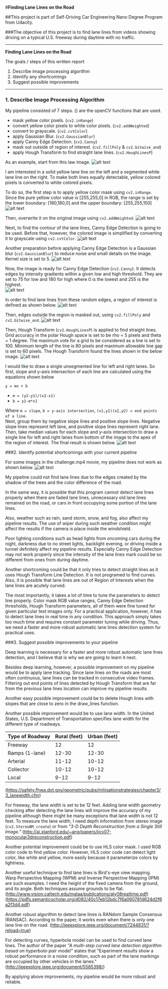 #**Finding Lane Lines on the Road**

##This project is part of Self-Driving Car Engineering Nano Degree Program from Udacity.

###The objective of this project is to find lane lines from videos showing driving on a typical U.S. freeway during daytime with no traffic.

---

**Finding Lane Lines on the Road**

The goals / steps of this written report
1. Describe image processing algorithm
2. Identify any shortcomings
3. Suggest possible improvements

[//]: # (Image References)

[image1]: ./test_images/whiteCarLaneSwitch.jpgresult.jpg "Result"
[image2]: ./test_images/whiteCarLaneSwitch.jpgyellow.jpg "YellowMask"
[image3]: ./test_images/whiteCarLaneSwitch.jpghighlight.jpg "Highlight"
[image4]: ./test_images/whiteCarLaneSwitch.jpggray.jpg "Grayscale"
[image5]: ./test_images/whiteCarLaneSwitch.jpgblur_gray.jpg "BlurGrayscale"
[image6]: ./test_images/whiteCarLaneSwitch.jpgedges.jpg "Edges"
[image7]: ./test_images/whiteCarLaneSwitch.jpgregi_of_int.jpg "RegionOfInterest"
[image8]: ./test_images/whiteCarLaneSwitch.jpgmasked_edges.jpg "MaskedEdges"
[image9]: ./test_images/whiteCarLaneSwitch.jpg "MaskedEdges"
[image10]: ./test_images/whiteCarLaneSwitchLines.jpg "HoughTransformLines"
[image11]: ./test_images/extra5850msimage.jpg "failure"


---

### 1. Describe Image Processing Algorithm

My pipeline consisted of 7 steps. () are the openCV functions that are used.
* mask yellow color pixels. (`cv2.inRange`)
* convert yellow color pixels to white color pixels. (`cv2.addWeighted`)
* convert to grayscale. (`cv2.cvtColor`)
* apply Gaussian Blur. (`cv2.GaussianBlur`)
* apply Canny Edge Detection. (`cv2.Canny`)
* mask out outside of region of interest. (`cv2.fillPoly` & `cv2.bitwise_and`)
* apply Hough Transform to find straight lane lines. (`cv2.HoughLinesP`)

As an example, start from this law image.
![alt text][image9]

I am interested in a solid yellow lane line on the left and a segmented white lane line on the right. To make both lines equally detectable, yellow colored pixels is converted to white colored pixels.

To do so, the first step is to apply yellow color mask using `cv2.inRange`. Since the pure yellow color value is [255,255,0] in RGB, the range is set by the lower boundary: [180,180,0] and the upper boundary: [255,255,150]
![alt text][image2]

Then, overwrite it on the original image using `cv2.addWeighted`.
![alt text][image3]

Next, to find the contour of the lane lines, Canny Edge Detection is going to be used. Before that, however, the colored image is simplified by converting it to grayscale using `cv2.cvtColor`.
![alt text][image4]

Another preparation before applying Canny Edge Detection is a Gaussian blur (`cv2.GaussianBlur`) to reduce noise and small details on the image. Kernel size is set to 5.
![alt text][image5]

Now, the image is ready for Canny Edge Detection (`cv2.Canny`). It detects edges by intensity gradients within a given low and high threshold. They are set to 75 for low and 180 for high where 0 is the lowest and 255 is the highest.  
![alt text][image6]

In order to find lane lines from these random edges, a region of interest is defined as shown below.
![alt text][image7]

Then, edges outside the region is masked out, using `cv2.fillPoly` and `cv2.bitwise_and`.
![alt text][image8]

Then, Hough Transform (`cv2.HoughLinesP`) is applied to find straight lines. Grid accuracy in the polar Hough space is set to be rho = 5 pixels and theta = 1 degree. The maximum vote for a grid to be considered as a line is set to 100. Minimum length of the line is 80 pixels and maximum allowable line gap is set to 60 pixels. The Hough Transform found the lines shown in the below image.
![alt text][image10]

I would like to draw a single unsegmented line for left and right lanes. So first, slope and y-axis intersection of each line are calculated using the equations shown below

`y = mx + b`
* `m = (y2-y1)/(x2-x1)` <br />
* `b = y1-m*x1`

Where `m = slope`, `b = y-axis intersection`, `(x1,y1)(x2,y2) = end points of a line`. <br />
Next, group them by negative slope lines and positive slope lines. Negative slope lines represent left lane, and positive slope lines represent right lane. Then, take median values for each slope and y-axis intersection to draw a single line for left and right lanes from bottom of the image to the apex of the region of interest. The final result is shown below.
![alt text][image1]


###2. Identify potential shortcomings with your current pipeline

For some images in the challenge.mp4 movie, my pipeline does not work as shown below.
![alt text][image11]

My pipeline could not find lane lines due to the edges created by the shadow of the trees and the color difference of the road.

In the same way, it is possible that this program cannot detect lane lines properly when there are faded lane lines, unnecessary old lane lines remained on the road, or cars in front occupying some portion of the lane lines.

Also, weather such as rain, sand storm, snow, and fog, also affect my pipeline results. The use of wiper during such weather condition might affect the results if the camera is place inside the windshield.

Poor lighting conditions such as head lights from oncoming cars during the night, darkness due to no street lights, backlight evening, or driving inside a tunnel definitely affect my pipeline results. Especially Canny Edge Detection may not work properly since the intensity of the lane lines mark could be so different from ones from during daytime.

Another shortcoming could be that it only tries to detect straight lines as it uses Hough Transform Line Detection. It is not programed to find curves. Also, it is possible that lane lines are out of Region of Interests when the lane lines are acutely curved.

The most importantly, it takes a lot of time to tune the parameters to detect line properly. Color mask RGB value ranges, Canny Edge Detection thresholds, Hough Transform parameters, all of them were fine tuned for given particular test images only. For a practical application, however, it has to detect lane lines in real time in any condition. This approach simply takes too much time and requires constant parameter tuning while driving. Thus, we need a faster and more robust automatic lane lines detection system for practical uses.

###3. Suggest possible improvements to your pipeline

Deep learning is necessary for a faster and more robust automatic lane lines detection, and I believe that is why we are going to learn it next.

Besides deep learning, however, a possible improvement on my pipeline would be to apply lane tracking. Since lane lines on the roads are most often continuous, lane lines can be tracked in consecutive video frames. Filtering out end points of lines detected by Hough Transform that are far from the previous lane lines location can improve my pipeline results.

Another easy possible improvement could be to delete Hough lines with slopes that are close to zero in the draw_lines function.

Another possible improvement would be to use lane width. In the United States, U.S. Department of Transportation specifies lane width for the different type of roadways.

| Type of Roadway | Rural (feet)| Urban (feet)|   
|---|---|---|
| Freeway | 12 | 12 |   
| Ramps (1-lane) | 12-30 | 12-30 |   
| Arterial  | 11-12 | 10-12 |  
| Collector | 10-12 | 10-12 |
| Local | 9-12 | 9-12 |
(https://safety.fhwa.dot.gov/geometric/pubs/mitigationstrategies/chapter3/3_lanewidth.cfm)

For freeway, the lane width is set to be 12 feet. Adding lane width geometry checking after detecting the lane lines will improve the accuracy of my pipeline although there might be many exceptions that lane width is not  12 feet. To measure the lane width, I need depth information from stereo image (`cv2.StereoBM_create`) or from _"3-D Depth Reconstruction from a Single Still Image."_
(http://ai.stanford.edu/~ang/papers/ijcv07-monocular3dreconstruction.pdf)

Another potential improvement could be to use HLS color mask. I used RGB color code to find yellow color. However, HLS color code can detect light color, like white and yellow, more easily because it parameterize colors by lightness.

Another useful technique to find lane lines is Bird's-eye view mapping. Warp Perspective Mapping (WPM) and Inverse Perspective Mapping (IPM) are such examples. I need the height of the fixed camera from the ground, and its angle. Both techniques assume grounds to be flat.  (http://www.vision.caltech.edu/malaa/publications/aly08realtime.pdf)
(https://pdfs.semanticscholar.org/d082/40c17eb12bdc7f6a060781d624d2f6a2f3d4.pdf)

Another robust algorithm to detect lane lines is RANdom Sample Consensus (RANSAC). According to the paper, it works even when there is only one lane line on the road.
(http://ieeexplore.ieee.org/document/7244831/?reload=true)

For detecting curves, hyperbola model can be used to find curved lane lines. The author of the paper _"A multi-step curved lane detection algorithm based on hyperbola-pair model"_ states that "Experiment results show a robust performance in a noise condition, such as part of the lane markings are occupied by other vehicles in the lanes."
(http://ieeexplore.ieee.org/document/5585398/)

By applying above improvements, my pipeline would be more robust and reliable.
